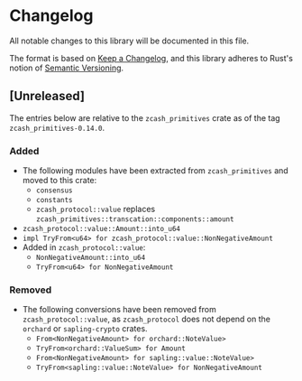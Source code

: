 # Changelog
All notable changes to this library will be documented in this file.

The format is based on [Keep a Changelog](https://keepachangelog.com/en/1.0.0/),
and this library adheres to Rust's notion of
[Semantic Versioning](https://semver.org/spec/v2.0.0.html).

## [Unreleased]
The entries below are relative to the `zcash_primitives` crate as of the tag
`zcash_primitives-0.14.0`.

### Added
- The following modules have been extracted from `zcash_primitives` and
  moved to this crate:
  - `consensus`
  - `constants`
  - `zcash_protocol::value` replaces `zcash_primitives::transcation::components::amount`
- `zcash_protocol::value::Amount::into_u64`
- `impl TryFrom<u64> for zcash_protocol::value::NonNegativeAmount`
- Added in `zcash_protocol::value`:
  - `NonNegativeAmount::into_u64`
  - `TryFrom<u64> for NonNegativeAmount`

### Removed
- The following conversions have been removed from `zcash_protocol::value`, as
  `zcash_protocol` does not depend on the `orchard` or `sapling-crypto` crates.
  - `From<NonNegativeAmount> for orchard::NoteValue>`
  - `TryFrom<orchard::ValueSum> for Amount`
  - `From<NonNegativeAmount> for sapling::value::NoteValue>`
  - `TryFrom<sapling::value::NoteValue> for NonNegativeAmount`
